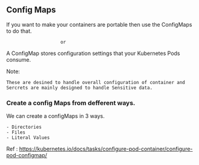 
## Config Maps

If you want to make your containers are portable then use the ConfigMaps to do that.

                        or
                        
A ConfigMap stores configuration settings that your Kubernetes Pods consume.

Note:  
    
    These are desined to handle overall configuration of container and Sercrets are mainly designed to handle Sensitive data.

### Create a config Maps from defferent ways.

We can create a configMaps in 3 ways.

    - Directories
    - Files
    - Literal Values
    
Ref : https://kubernetes.io/docs/tasks/configure-pod-container/configure-pod-configmap/
